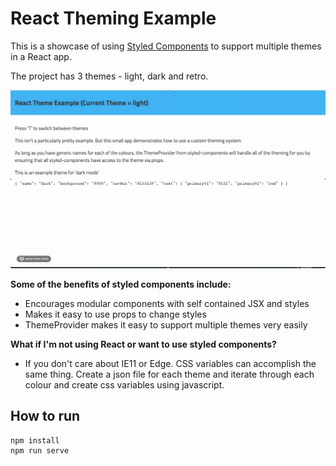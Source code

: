 # React Theming Example

This is a showcase of using [Styled Components](https://styled-components.com/docs) to support multiple themes in a React app.

The project has 3 themes - light, dark and retro.

![theme-switch](theme-switch.gif)

**Some of the benefits of styled components include:**

- Encourages modular components with self contained JSX and styles
- Makes it easy to use props to change styles
- ThemeProvider makes it easy to support multiple themes very easily

**What if I'm not using React or want to use styled components?**

- If you don't care about IE11 or Edge. CSS variables can accomplish the same thing. Create a json file for each theme and iterate through each colour and create css variables using javascript.

## How to run

```
npm install
npm run serve
```
